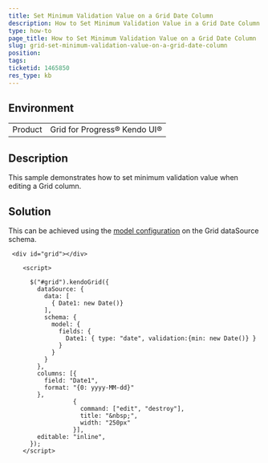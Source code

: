 ```yaml
---
title: Set Minimum Validation Value on a Grid Date Column
description: How to Set Minimum Validation Value in a Grid Date Column
type: how-to
page_title: How to Set Minimum Validation Value on a Grid Date Column | Kendo UI Grid for jQuery
slug: grid-set-minimum-validation-value-on-a-grid-date-column
position: 
tags: 
ticketid: 1465850
res_type: kb
---
```


## Environment
<table>
	<tbody>
		<tr>
			<td>Product</td>
			<td>Grid for Progress® Kendo UI®</td>
		</tr>
	</tbody>
</table>


## Description

This sample demonstrates how to set minimum validation value when editing a Grid column.

## Solution

This can be achieved using the [model configuration](https://docs.telerik.com/kendo-ui/api/javascript/data/datasource/configuration/schema#schema.model) on the Grid dataSource schema.

```dojo
 <div id="grid"></div>

    <script>

      $("#grid").kendoGrid({  
        dataSource: {
          data: [
            { Date1: new Date()}
          ],
          schema: {
            model: {
              fields: {
                Date1: { type: "date", validation:{min: new Date()} }
              }
            }
          }
        },
        columns: [{
          field: "Date1",
          format: "{0: yyyy-MM-dd}"
        },
                  {
                    command: ["edit", "destroy"],
                    title: "&nbsp;",
                    width: "250px"
                  }],  
        editable: "inline",
      });
    </script>
``` 
